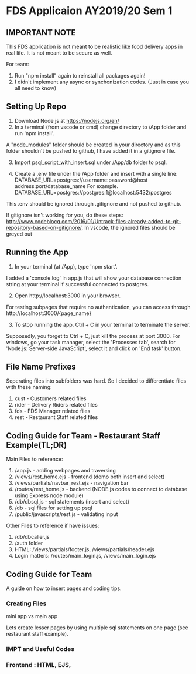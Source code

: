 #  FDS Applicaion AY2019/20 Sem 1

## IMPORTANT NOTE
This FDS application is not meant to be realistic like food delivery apps in real life. It is not meant to be secure as well.

For team: 
1. Run "npm install" again to reinstall all packages again!
2. I didn't implement any async or synchonization codes. (Just in case you all need to know)

## Setting Up Repo
1. Download Node js at https://nodejs.org/en/
2. In a terminal (from vscode or cmd) change directory to /App folder and run 'npm install'.

A "node_modules" folder should be created in your directory and as this folder shouldn't be pushed to github, I have added it in a gitignore file. 

3. Import psql_script_with_insert.sql under /App/db folder to psql.

4. Create a .env file under the /App folder and insert with a single line: 
DATABASE_URL=postgres://username:password@host address:port/database_name
For example. DATABASE_URL=postgres://postgres:1@localhost:5432/postgres

This .env should be ignored through .gitignore and not pushed to github. 

If gitignore isn't working for you, do these steps: http://www.codeblocq.com/2016/01/Untrack-files-already-added-to-git-repository-based-on-gitignore/. In vscode, the ignored files should be greyed out

## Running the App
1. In your terminal (at /App), type 'npm start'. 

I added a 'console.log' in app.js that will show your database connection string at your terminal if successful connected to postgres. 

2. Open http://localhost:3000 in your browser. 

For testing subpages that require no authentication, you can access through http://localhost:3000/{page_name}

3. To stop running the app, Ctrl + C in your terminal to terminate the server. 

Supposedly, you forget to Ctrl + C, just kill the process at port 3000. For windows, go your task manager, select the 'Processes tab', search for 'Node.js: Server-side JavaScript', select it and click on 'End task' button.

## File Name Prefixes
Seperating files into subfolders was hard. So I decided to differentiate files with these naming:
1. cust - Customers related files
2. rider - Delivery Riders related files
3. fds - FDS Manager related files
4. rest - Restaurant Staff related files

## Coding Guide for Team - Restaurant Staff Example(TL;DR)
Main Files to reference:
1. /app.js - adding webpages and traversing
2. /views/rest_home.ejs - frontend (demo both insert and select)
3. /views/partials/navbar_rest.ejs - navigation bar
4. /routes/rest_home.js - backend (NODE.js codes to connect to database using Express node module)
5. /db/dbsql.js - sql statements (insert and select)
6. /db - sql files for setting up psql
7. /public/javascripts/rest.js - validating input

Other Files to reference if have issues:
1. /db/dbcaller.js 
2. /auth folder
3. HTML: /views/partials/footer.js, /views/partials/header.ejs
4. Login matters: /routes/main_login.js, /views/main_login.ejs

## Coding Guide for Team

A guide on how to insert pages and coding tips. 

### Creating Files

mini app vs main app

Lets create lesser pages by using multiple sql statements on one page (see restaurant staff example). 

### IMPT and Useful Codes

### Frontend : HTML, EJS, <script> javascript(js)
css, navbar
calling externel scripts
1. Navigation Bar Customization (if want additional stuff
like dropdown can refer here to): https://www.w3schools.com/bootstrap4/bootstrap_navbar.asp
```<%%>```
### Backend: Linking to database (Node.js)

dbcaller dbsql

### SQL Select + HTML Table

/*get & post */
/*res.redirect - redirect to another page
res.render - display your current page*/
console.log

### SQL Insert + HTML Forms

### Validation
console.log


### Authentication


## REFERENCES
1. App.js traverse pages: https://stackoverflow.com/questions/41322217/i-want-to-navigate-to-another-page-in-ejs-using-a-link









